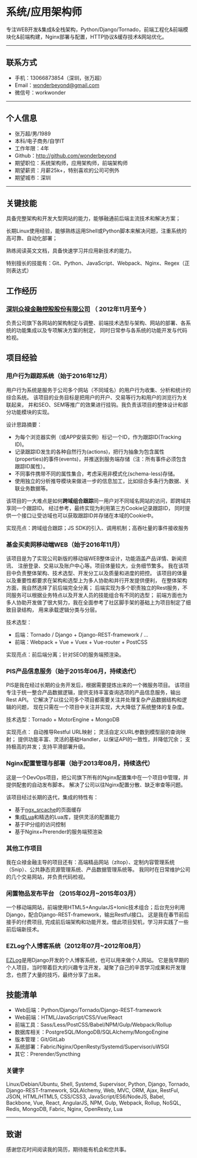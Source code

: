 # 系统/应用架构师

专注WEB开发&集成&全栈架构，Python/Django/Tornado，前端工程化&前端模块化&前端构建，Nginx部署与配置，HTTP协议&缓存技术&网站优化。

---

## 联系方式

- 手机：13066873854（深圳，张万超）
- Email：wonderbeyond@gmail.com
- 微信号：workwonder

---

## 个人信息

 - 张万超/男/1989 
 - 本科/电子商务/自学IT
 - 工作年限：4年
 - Github：http://github.com/wonderbeyond
 - 期望职位：系统架构师，应用架构师，前端架构师
 - 期望薪资：月薪25k+，特别喜欢的公司可例外
 - 期望城市：深圳

---

## 关键技能

具备完整架构和开发大型网站的能力，能够融通前后端主流技术和解决方案；

长期Linux使用经验，能够熟练运用Shell或Python脚本来解决问题，注重系统的高可靠、自动化部署；

熟练阅读英文文档，具备快速学习并应用新技术的能力。

特别擅长的技能有：Git、Python、JavaScript、Webpack、Nginx、Regex（正则表达式）

## 工作经历

### [深圳众禄金融控股股份有限公司](https://www.zlfund.cn/) （ 2012年11月至今 ）

负责公司旗下各网站的架构制定与调整、前端技术选型与架构、网站的部署、各系统的功能集成以及专项解决方案的制定，
同时日常参与各系统的功能开发与代码检视。

## 项目经验

### 用户行为跟踪系统（始于2016年12月）

用户行为系统是服务于公司多个网站（不同域名）的用户行为收集、分析和统计的综合系统。
该项目的业务目标是把用户的开户、交易等行为和用户的浏览行为关联起来，
并和SEO、SEM等推广的效果进行挂钩。我负责该项目的整体设计和部分功能模块的实现。

设计思路摘要：
- 为每个浏览器实例（或APP安装实例）标记一个ID，作为跟踪ID(Tracking ID)。
- 记录跟踪ID发生的各种自然行为(actions)，把行为抽象为包含属性(properties)的事件(events)，并推送到服务端存储（注：所有事件必须包含跟踪ID属性）。
- 不同事件携带不同的属性集合，考虑采用非模式化(schema-less)存储。
- 使用独立的分析推导模块来做进一步的信息加工，比如综合多条行为数据、关联业务数据等。

该项目的一大难点是如何**跨域组合跟踪**同一用户对不同域名网站的访问，即跨域共享同一个跟踪ID。
经过参考，最终实现为利用第三方Cookie记录跟踪ID，
同时提供一个接口让受访域也可以获取跟踪ID并存储在本域的Cookie中。

实现亮点：跨域组合跟踪；JS SDK的引入、调用机制；高吞吐量的事件接收服务

### 基金买卖网移动端WEB（始于2016年11月）

该项目是为了实现公司新版的移动端WEB整体设计，功能涵盖产品详情、新闻资讯、
注册登录、交易以及账户中心等。项目体量较大，业务细节繁多。
我在该项目中负责整体架构、技术选型、开发分工以及质量和进度的把控。
该项目的体量以及重要性都要求在架构和选型上为多人协助和并行开发提供便利，
在整体架构方面，我自然选择了前后端完全分离；
后端实现为多个职责独立的Rest服务，不同服务可以根据业务特点以及开发人员的技能组合有不同的选型；
前端方面也为多人协助开发做了很大努力，我在全面参考了社区脚手架的基础上为项目制定了细致目录结构，
用来承载逻辑分类与分层。

技术选型：
- 后端：Tornado / Django + Django-REST-framework / ...
- 前端：Webpack + Vue + Vuex + Vue-router + PostCSS

实现亮点：前后端分离；针对SEO的服务端预渲染。

### PIS产品信息服务（始于2015年06月，持续迭代）

PIS是我在经过长期的业务开发后，根据需要提炼出来的一个微服务项目。
该项目专注于统一整合产品数据逻辑，提供支持丰富查询选项的产品信息服务，输出Rest API。
它解决了以往公司多个项目都需要关注并处理复杂产品数据结构和逻辑的问题，
现在只需在一个项目中关注并实现，大大降低了系统整体的复杂度。

技术选型：Tornado + MotorEngine + MongoDB

实现亮点：
自动推导Restful URL映射；
灵活自定义URL参数到模型层的查询映射；
提供功能丰富、灵活的基础Handler，以保证API的一致性，并降低冗余；
支持极高的并发；支持平滑部署升级。

### Nginx配置管理与部署（始于2013年08月，持续迭代）

这是一个DevOps项目，把公司旗下所有的Nginx配置集中在一个项目中管理，并提供配套的自动发布脚本。
解决了公司以往Nginx配置分散、缺乏审查等问题。

该项目经过长期的迭代，集成的特性有：

- 基于[ngx_srcache](https://github.com/openresty/srcache-nginx-module)的页面缓存
- 集成[Lua](https://github.com/openresty/lua-nginx-module)和精选的Lua库，提供灵活的配置能力
- 基于IP分组的访问控制
- 基于Nginx+Prerender的服务端预渲染

### 其他工作项目

我在众禄金融主导的项目还有：高端精品网站（zltop）、定制内容管理系统（Snip）、公共静态资源管理系统、产品数据管理系统等。
我同时在日常维护公司的几个交易网站，并负责代码检视。

### 闲置物品发布平台 （2015年02月~2015年03月）

一个移动端网站，前端使用HTML5+AngularJS+Ionic技术组合；后台充分利用Django，配合Django-REST-framework，输出Restful接口。
这是我在春节前后接手的付费项目, 完成前后端架构和功能开发。借此项目契机，学习并实践了一些前后端新技术。


### EZLog个人博客系统（2012年07月~2012年08月）

[EZLog](https://github.com/wonderbeyond/ezlog)是用Django开发的个人博客系统，也可以用来做个人网站。
它是我早期的个人项目，当时带着巨大的兴趣专注开发，凝聚了自己的辛苦学习成果和开发理念，也攒了大量的技巧，最终分享了出来。

## 技能清单

- Web后端：Python/Django/Tornado/Django-REST-framework
- Web前端：HTML/JavaScript/CSS/Vue/React
- 前端工具：Sass/Less/PostCSS/Babel/NPM/Gulp/Webpack/Rollup
- 数据库相关：PostgreSQL/MongoDB/SQLAlchemy/MongoEngine
- 版本管理：Git/GitLab
- 系统部署：Fabric/Nginx/OpenResty/Systemd/Supervisor/uWSGI
- 其它：Prerender/Syncthing

### 关键字

Linux/Debian/Ubuntu, Shell, Systemd, Supervisor,
Python, Django, Tornado, Django-REST-framework, SQLAlchemy,
Web, MVC, ORM, Ajax, RestFul, JSON,
HTML/HTML5, CSS/CSS3, JavaScript/ES6/NodeJS, Babel,
Backbone, Vue, React, AngularJS,
NPM, Gulp, Webpack, Rollup,
NoSQL, Redis, MongoDB,
Fabric, Nginx, OpenResty, Lua


---

## 致谢
感谢您花时间阅读我的简历，期待能有机会和您共事。
